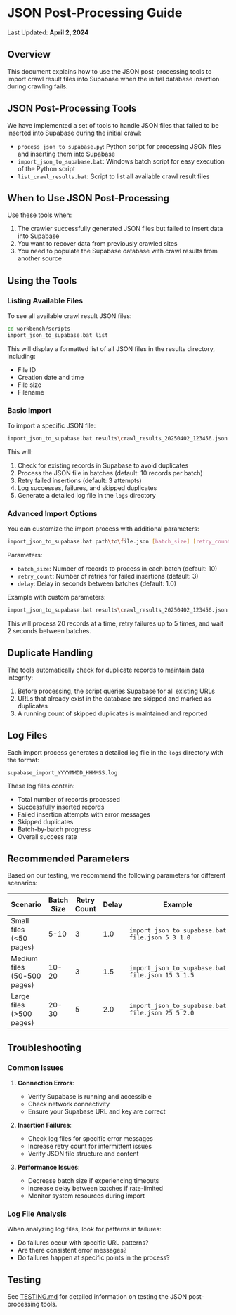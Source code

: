 # JSON Post-Processing Guide

Last Updated: **April 2, 2024**

## Overview

This document explains how to use the JSON post-processing tools to import crawl result files into Supabase when the initial database insertion during crawling fails.

## JSON Post-Processing Tools

We have implemented a set of tools to handle JSON files that failed to be inserted into Supabase during the initial crawl:

- `process_json_to_supabase.py`: Python script for processing JSON files and inserting them into Supabase
- `import_json_to_supabase.bat`: Windows batch script for easy execution of the Python script
- `list_crawl_results.bat`: Script to list all available crawl result files

## When to Use JSON Post-Processing

Use these tools when:

1. The crawler successfully generated JSON files but failed to insert data into Supabase
2. You want to recover data from previously crawled sites
3. You need to populate the Supabase database with crawl results from another source

## Using the Tools

### Listing Available Files

To see all available crawl result JSON files:

```bash
cd workbench/scripts
import_json_to_supabase.bat list
```

This will display a formatted list of all JSON files in the results directory, including:
- File ID
- Creation date and time
- File size
- Filename

### Basic Import

To import a specific JSON file:

```bash
import_json_to_supabase.bat results\crawl_results_20250402_123456.json
```

This will:
1. Check for existing records in Supabase to avoid duplicates
2. Process the JSON file in batches (default: 10 records per batch)
3. Retry failed insertions (default: 3 attempts)
4. Log successes, failures, and skipped duplicates
5. Generate a detailed log file in the `logs` directory

### Advanced Import Options

You can customize the import process with additional parameters:

```bash
import_json_to_supabase.bat path\to\file.json [batch_size] [retry_count] [delay]
```

Parameters:
- `batch_size`: Number of records to process in each batch (default: 10)
- `retry_count`: Number of retries for failed insertions (default: 3)
- `delay`: Delay in seconds between batches (default: 1.0)

Example with custom parameters:
```bash
import_json_to_supabase.bat results\crawl_results_20250402_123456.json 20 5 2
```

This will process 20 records at a time, retry failures up to 5 times, and wait 2 seconds between batches.

## Duplicate Handling

The tools automatically check for duplicate records to maintain data integrity:

1. Before processing, the script queries Supabase for all existing URLs
2. URLs that already exist in the database are skipped and marked as duplicates
3. A running count of skipped duplicates is maintained and reported

## Log Files

Each import process generates a detailed log file in the `logs` directory with the format:
```
supabase_import_YYYYMMDD_HHMMSS.log
```

These log files contain:
- Total number of records processed
- Successfully inserted records
- Failed insertion attempts with error messages
- Skipped duplicates
- Batch-by-batch progress
- Overall success rate

## Recommended Parameters

Based on our testing, we recommend the following parameters for different scenarios:

| Scenario | Batch Size | Retry Count | Delay | Example |
|----------|------------|-------------|-------|---------|
| Small files (<50 pages) | 5-10 | 3 | 1.0 | `import_json_to_supabase.bat file.json 5 3 1.0` |
| Medium files (50-500 pages) | 10-20 | 3 | 1.5 | `import_json_to_supabase.bat file.json 15 3 1.5` |
| Large files (>500 pages) | 20-30 | 5 | 2.0 | `import_json_to_supabase.bat file.json 25 5 2.0` |

## Troubleshooting

### Common Issues

1. **Connection Errors**:
   - Verify Supabase is running and accessible
   - Check network connectivity
   - Ensure your Supabase URL and key are correct

2. **Insertion Failures**:
   - Check log files for specific error messages
   - Increase retry count for intermittent issues
   - Verify JSON file structure and content

3. **Performance Issues**:
   - Decrease batch size if experiencing timeouts
   - Increase delay between batches if rate-limited
   - Monitor system resources during import

### Log File Analysis

When analyzing log files, look for patterns in failures:
- Do failures occur with specific URL patterns?
- Are there consistent error messages?
- Do failures happen at specific points in the process?

## Testing

See [TESTING.md](./TESTING.md) for detailed information on testing the JSON post-processing tools. 